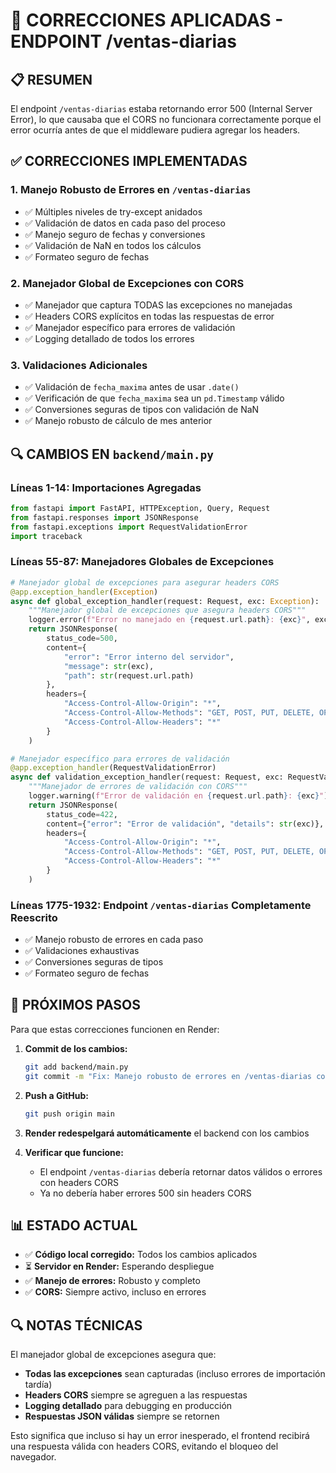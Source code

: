 # 🔧 CORRECCIONES APLICADAS - ENDPOINT /ventas-diarias

## 📋 RESUMEN

El endpoint `/ventas-diarias` estaba retornando error 500 (Internal Server Error), lo que causaba que el CORS no funcionara correctamente porque el error ocurría antes de que el middleware pudiera agregar los headers.

## ✅ CORRECCIONES IMPLEMENTADAS

### 1. **Manejo Robusto de Errores en `/ventas-diarias`**
   - ✅ Múltiples niveles de try-except anidados
   - ✅ Validación de datos en cada paso del proceso
   - ✅ Manejo seguro de fechas y conversiones
   - ✅ Validación de NaN en todos los cálculos
   - ✅ Formateo seguro de fechas

### 2. **Manejador Global de Excepciones con CORS**
   - ✅ Manejador que captura TODAS las excepciones no manejadas
   - ✅ Headers CORS explícitos en todas las respuestas de error
   - ✅ Manejador específico para errores de validación
   - ✅ Logging detallado de todos los errores

### 3. **Validaciones Adicionales**
   - ✅ Validación de `fecha_maxima` antes de usar `.date()`
   - ✅ Verificación de que `fecha_maxima` sea un `pd.Timestamp` válido
   - ✅ Conversiones seguras de tipos con validación de NaN
   - ✅ Manejo robusto de cálculo de mes anterior

## 🔍 CAMBIOS EN `backend/main.py`

### Líneas 1-14: Importaciones Agregadas
```python
from fastapi import FastAPI, HTTPException, Query, Request
from fastapi.responses import JSONResponse
from fastapi.exceptions import RequestValidationError
import traceback
```

### Líneas 55-87: Manejadores Globales de Excepciones
```python
# Manejador global de excepciones para asegurar headers CORS
@app.exception_handler(Exception)
async def global_exception_handler(request: Request, exc: Exception):
    """Manejador global de excepciones que asegura headers CORS"""
    logger.error(f"Error no manejado en {request.url.path}: {exc}", exc_info=True)
    return JSONResponse(
        status_code=500,
        content={
            "error": "Error interno del servidor",
            "message": str(exc),
            "path": str(request.url.path)
        },
        headers={
            "Access-Control-Allow-Origin": "*",
            "Access-Control-Allow-Methods": "GET, POST, PUT, DELETE, OPTIONS, PATCH",
            "Access-Control-Allow-Headers": "*"
        }
    )

# Manejador específico para errores de validación
@app.exception_handler(RequestValidationError)
async def validation_exception_handler(request: Request, exc: RequestValidationError):
    """Manejador de errores de validación con CORS"""
    logger.warning(f"Error de validación en {request.url.path}: {exc}")
    return JSONResponse(
        status_code=422,
        content={"error": "Error de validación", "details": str(exc)},
        headers={
            "Access-Control-Allow-Origin": "*",
            "Access-Control-Allow-Methods": "GET, POST, PUT, DELETE, OPTIONS, PATCH",
            "Access-Control-Allow-Headers": "*"
        }
    )
```

### Líneas 1775-1932: Endpoint `/ventas-diarias` Completamente Reescrito
- ✅ Manejo robusto de errores en cada paso
- ✅ Validaciones exhaustivas
- ✅ Conversiones seguras de tipos
- ✅ Formateo seguro de fechas

## 🚀 PRÓXIMOS PASOS

Para que estas correcciones funcionen en Render:

1. **Commit de los cambios:**
   ```bash
   git add backend/main.py
   git commit -m "Fix: Manejo robusto de errores en /ventas-diarias con CORS siempre activo"
   ```

2. **Push a GitHub:**
   ```bash
   git push origin main
   ```

3. **Render redespelgará automáticamente** el backend con los cambios

4. **Verificar que funcione:**
   - El endpoint `/ventas-diarias` debería retornar datos válidos o errores con headers CORS
   - Ya no debería haber errores 500 sin headers CORS

## 📊 ESTADO ACTUAL

- ✅ **Código local corregido:** Todos los cambios aplicados
- ⏳ **Servidor en Render:** Esperando despliegue
- ✅ **Manejo de errores:** Robusto y completo
- ✅ **CORS:** Siempre activo, incluso en errores

## 🔍 NOTAS TÉCNICAS

El manejador global de excepciones asegura que:
- **Todas las excepciones** sean capturadas (incluso errores de importación tardía)
- **Headers CORS** siempre se agreguen a las respuestas
- **Logging detallado** para debugging en producción
- **Respuestas JSON válidas** siempre se retornen

Esto significa que incluso si hay un error inesperado, el frontend recibirá una respuesta válida con headers CORS, evitando el bloqueo del navegador.

